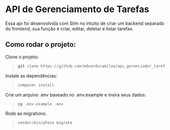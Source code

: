 # API de Gerenciamento de Tarefas

Essa api foi desenvolvida com Slim no intuito de criar um backend separado do frontend, sua função é criar, editar, deletar e listar tarefas.

## Como rodar o projeto:
Clone o projeto:
> ```bash
> git clone https://github.com/eduardocamiloo/api_gerenciador_tarefas.git
> ```

Instale as dependências:
> ```bash
> composer install
> ```

Crie um arquivo .env baseado no .env.example e insira seus dados:
> ```bash
> cp .env.example .env
> ```

Rode as migrations:
> ```bash
> vendor/bin/phinx migrate
> ```




